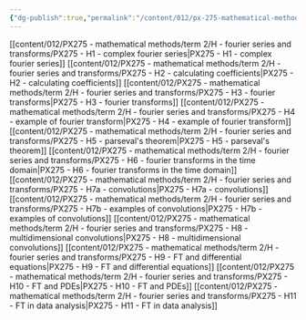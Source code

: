 ```yaml
---
{"dg-publish":true,"permalink":"/content/012/px-275-mathematical-methods/term-2/h-fourier-series-and-transforms/h-fourier-series-and-transforms/","noteIcon":"1","created":"2025-08-27T13:15:23.729+01:00","updated":"2025-02-18T12:18:38.000+00:00"}
---
```


[[content/012/PX275 - mathematical methods/term 2/H - fourier series and transforms/PX275 - H1 - complex fourier series\|PX275 - H1 - complex fourier series]]
[[content/012/PX275 - mathematical methods/term 2/H - fourier series and transforms/PX275 - H2 - calculating coefficients\|PX275 - H2 - calculating coefficients]]
[[content/012/PX275 - mathematical methods/term 2/H - fourier series and transforms/PX275 - H3 - fourier transforms\|PX275 - H3 - fourier transforms]]
[[content/012/PX275 - mathematical methods/term 2/H - fourier series and transforms/PX275 - H4 - example of fourier transform\|PX275 - H4 - example of fourier transform]]
[[content/012/PX275 - mathematical methods/term 2/H - fourier series and transforms/PX275 - H5 - parseval's theorem\|PX275 - H5 - parseval's theorem]]
[[content/012/PX275 - mathematical methods/term 2/H - fourier series and transforms/PX275 - H6 - fourier transforms in the time domain\|PX275 - H6 - fourier transforms in the time domain]]
[[content/012/PX275 - mathematical methods/term 2/H - fourier series and transforms/PX275 - H7a - convolutions\|PX275 - H7a - convolutions]]
[[content/012/PX275 - mathematical methods/term 2/H - fourier series and transforms/PX275 - H7b - examples of convolutions\|PX275 - H7b - examples of convolutions]]
[[content/012/PX275 - mathematical methods/term 2/H - fourier series and transforms/PX275 - H8 - multidimensional convolutions\|PX275 - H8 - multidimensional convolutions]]
[[content/012/PX275 - mathematical methods/term 2/H - fourier series and transforms/PX275 - H9 - FT and differential equations\|PX275 - H9 - FT and differential equations]]
[[content/012/PX275 - mathematical methods/term 2/H - fourier series and transforms/PX275 - H10 - FT and PDEs\|PX275 - H10 - FT and PDEs]]
[[content/012/PX275 - mathematical methods/term 2/H - fourier series and transforms/PX275 - H11 - FT in data analysis\|PX275 - H11 - FT in data analysis]]